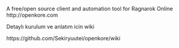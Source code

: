 <p>A free/open source client and automation tool for Ragnarok Online http://openkore.com</p>
<p>Detaylı kurulum ve anlatım icin wiki </p>
<p>https://github.com/Sekiryuutei/openkore/wiki</p>
